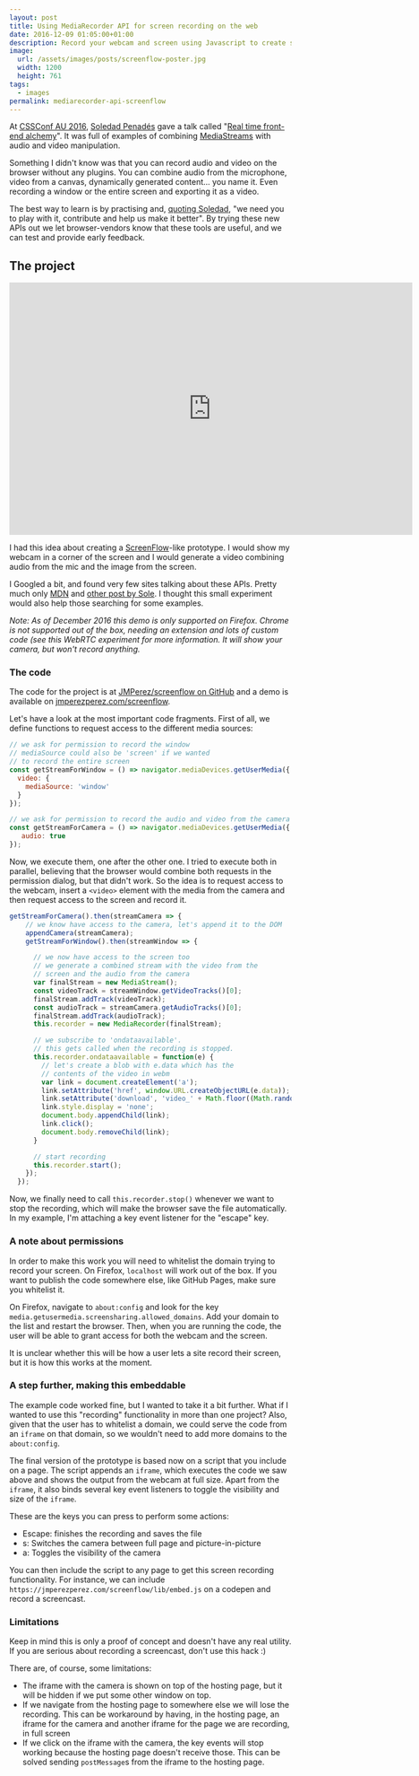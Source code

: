 ```yaml
---
layout: post
title: Using MediaRecorder API for screen recording on the web
date: 2016-12-09 01:05:00+01:00
description: Record your webcam and screen using Javascript to create screencast from your browser.
image:
  url: /assets/images/posts/screenflow-poster.jpg
  width: 1200
  height: 761
tags:
  - images
permalink: mediarecorder-api-screenflow
---
```


At [CSSConf AU 2016](/cssconf-au-2016/), [Soledad Penadés](https://soledadpenades.com/) gave a talk called "[Real time front-end alchemy](https://soledadpenades.com/files/t/2016_rtalchemy/)". It was full of examples of combining [MediaStreams](https://developer.mozilla.org/en-US/docs/Web/API/Media_Streams_API) with audio and video manipulation.

Something I didn't know was that you can record audio and video on the browser without any plugins. You can combine audio from the microphone, video from a canvas, dynamically generated content... you name it. Even recording a window or the entire screen and exporting it as a video.

<!-- more -->

The best way to learn is by practising and, [quoting Soledad](https://soledadpenades.com/files/t/2016_rtalchemy/#65), "we need you to play with it, contribute and help us make it better". By trying these new APIs out we let browser-vendors know that these tools are useful, and we can test and provide early feedback.

## The project

<iframe width="720" height="450" src="https://www.youtube.com/embed/tOWwV8ZRn3g" frameborder="0" allowfullscreen></iframe>

I had this idea about creating a [ScreenFlow](http://www.telestream.net/screenflow/overview.htm)-like prototype. I would show my webcam in a corner of the screen and I would generate a video combining audio from the mic and the image from the screen.

I Googled a bit, and found very few sites talking about these APIs. Pretty much only [MDN](https://developer.mozilla.org/en-US/docs/Web/API/MediaStream_Recording_API) and [other post by Sole](https://hacks.mozilla.org/2016/04/record-almost-everything-in-the-browser-with-mediarecorder/). I thought this small experiment would also help those searching for some examples.

_Note: As of December 2016 this demo is only supported on Firefox. Chrome is not supported out of the box, needing an extension and lots of custom code (see this WebRTC experiment for more information. It will show your camera, but won't record anything._

### The code

The code for the project is at [JMPerez/screenflow on GitHub](https://github.com/JMPerez/screenflow) and a demo is available on [jmperezperez.com/screenflow](https://jmperezperez.com/screenflow/).

Let's have a look at the most important code fragments. First of all, we define functions to request access to the different media sources:

```js
// we ask for permission to record the window
// mediaSource could also be 'screen' if we wanted
// to record the entire screen
const getStreamForWindow = () => navigator.mediaDevices.getUserMedia({
  video: {
    mediaSource: 'window'
  }
});

// we ask for permission to record the audio and video from the camera
const getStreamForCamera = () => navigator.mediaDevices.getUserMedia({
   audio: true
});
```

Now, we execute them, one after the other one. I tried to execute both in parallel, believing that the browser would combine both requests in the permission dialog, but that didn't work. So the idea is to request access to the webcam, insert a `<video>` element with the media from the camera and then request access to the screen and record it.

```js
getStreamForCamera().then(streamCamera => {
    // we know have access to the camera, let's append it to the DOM
    appendCamera(streamCamera);
    getStreamForWindow().then(streamWindow => {

      // we now have access to the screen too
      // we generate a combined stream with the video from the
      // screen and the audio from the camera
      var finalStream = new MediaStream();
      const videoTrack = streamWindow.getVideoTracks()[0];
      finalStream.addTrack(videoTrack);
      const audioTrack = streamCamera.getAudioTracks()[0];
      finalStream.addTrack(audioTrack);
      this.recorder = new MediaRecorder(finalStream);

      // we subscribe to 'ondataavailable'.
      // this gets called when the recording is stopped.
      this.recorder.ondataavailable = function(e) {
        // let's create a blob with e.data which has the
        // contents of the video in webm
        var link = document.createElement('a');
        link.setAttribute('href', window.URL.createObjectURL(e.data));
        link.setAttribute('download', 'video_' + Math.floor((Math.random() * 999999)) + '.webm');
        link.style.display = 'none';
        document.body.appendChild(link);
        link.click();
        document.body.removeChild(link);
      }

      // start recording
      this.recorder.start();
    });
  });
```

Now, we finally need to call `this.recorder.stop()` whenever we want to stop the recording, which will make the browser save the file automatically. In my example, I'm attaching a key event listener for the "escape" key.

### A note about permissions

In order to make this work you will need to whitelist the domain trying to record your screen. On Firefox, `localhost` will work out of the box. If you want to publish the code somewhere else, like GitHub Pages, make sure you whitelist it.

On Firefox, navigate to `about:config` and look for the key `media.getusermedia.screensharing.allowed_domains`. Add your domain to the list and restart the browser. Then, when you are running the code, the user will be able to grant access for both the webcam and the screen.

It is unclear whether this will be how a user lets a site record their screen, but it is how this works at the moment.

### A step further, making this embeddable

The example code worked fine, but I wanted to take it a bit further. What if I wanted to use this "recording" functionality in more than one project? Also, given that the user has to whitelist a domain, we could serve the code from an `iframe` on that domain, so we wouldn't need to add more domains to the `about:config`.

The final version of the prototype is based now on a script that you include on a page. The script appends an `iframe`, which executes the code we saw above and shows the output from the webcam at full size. Apart from the `iframe`, it also binds several key event listeners to toggle the visibility and size of the `iframe`.

These are the keys you can press to perform some actions:
- Escape: finishes the recording and saves the file
- s: Switches the camera between full page and picture-in-picture
- a: Toggles the visibility of the camera

You can then include the script to any page to get this screen recording functionality. For instance, we can include `https://jmperezperez.com/screenflow/lib/embed.js` on a codepen and record a screencast.

### Limitations

Keep in mind this is only a proof of concept and doesn't have any real utility. If you are serious about recording a screencast, don't use this hack :)

There are, of course, some limitations:
- The iframe with the camera is shown on top of the hosting page, but it will be hidden if we put some other window on top.
- If we navigate from the hosting page to somewhere else we will lose the recording. This can be workaround by having, in the hosting page, an iframe for the camera and another iframe for the page we are recording, in full screen
- If we click on the iframe with the camera, the key events will stop working because the hosting page doesn't receive those. This can be solved sending `postMessage`s from the iframe to the hosting page.
